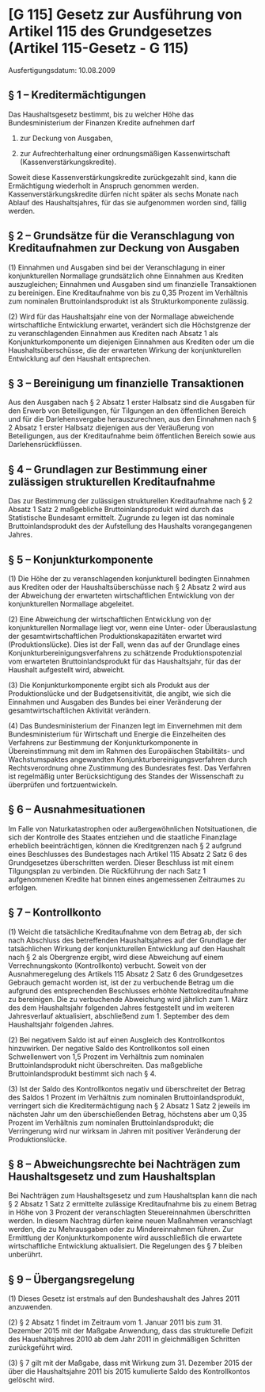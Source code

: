# [G 115] Gesetz zur Ausführung von Artikel 115 des Grundgesetzes  (Artikel 115-Gesetz - G 115)

Ausfertigungsdatum: 10.08.2009

 

## § 1 – Kreditermächtigungen

Das Haushaltsgesetz bestimmt, bis zu welcher Höhe das Bundesministerium der Finanzen Kredite aufnehmen darf

1. zur Deckung von Ausgaben,

2. zur Aufrechterhaltung einer ordnungsmäßigen Kassenwirtschaft (Kassenverstärkungskredite).

Soweit diese Kassenverstärkungskredite zurückgezahlt sind, kann die Ermächtigung wiederholt in Anspruch genommen werden. Kassenverstärkungskredite dürfen nicht später als sechs Monate nach Ablauf des Haushaltsjahres, für das sie aufgenommen worden sind, fällig werden.


## § 2 – Grundsätze für die Veranschlagung von Kreditaufnahmen zur Deckung von Ausgaben

(1) Einnahmen und Ausgaben sind bei der Veranschlagung in einer konjunkturellen Normallage grundsätzlich ohne Einnahmen aus Krediten auszugleichen; Einnahmen und Ausgaben sind um finanzielle Transaktionen zu bereinigen. Eine Kreditaufnahme von bis zu 0,35 Prozent im Verhältnis zum nominalen Bruttoinlandsprodukt ist als Strukturkomponente zulässig.

(2) Wird für das Haushaltsjahr eine von der Normallage abweichende wirtschaftliche Entwicklung erwartet, verändert sich die Höchstgrenze der zu veranschlagenden Einnahmen aus Krediten nach Absatz 1 als Konjunkturkomponente um diejenigen Einnahmen aus Krediten oder um die Haushaltsüberschüsse, die der erwarteten Wirkung der konjunkturellen Entwicklung auf den Haushalt entsprechen.


## § 3 – Bereinigung um finanzielle Transaktionen

Aus den Ausgaben nach § 2 Absatz 1 erster Halbsatz sind die Ausgaben für den Erwerb von Beteiligungen, für Tilgungen an den öffentlichen Bereich und für die Darlehensvergabe herauszurechnen, aus den Einnahmen nach § 2 Absatz 1 erster Halbsatz diejenigen aus der Veräußerung von Beteiligungen, aus der Kreditaufnahme beim öffentlichen Bereich sowie aus Darlehensrückflüssen.


## § 4 – Grundlagen zur Bestimmung einer zulässigen strukturellen Kreditaufnahme

Das zur Bestimmung der zulässigen strukturellen Kreditaufnahme nach § 2 Absatz 1 Satz 2 maßgebliche Bruttoinlandsprodukt wird durch das Statistische Bundesamt ermittelt. Zugrunde zu legen ist das nominale Bruttoinlandsprodukt des der Aufstellung des Haushalts vorangegangenen Jahres.


## § 5 – Konjunkturkomponente

(1) Die Höhe der zu veranschlagenden konjunkturell bedingten Einnahmen aus Krediten oder der Haushaltsüberschüsse nach § 2 Absatz 2 wird aus der Abweichung der erwarteten wirtschaftlichen Entwicklung von der konjunkturellen Normallage abgeleitet.

(2) Eine Abweichung der wirtschaftlichen Entwicklung von der konjunkturellen Normallage liegt vor, wenn eine Unter- oder Überauslastung der gesamtwirtschaftlichen Produktionskapazitäten erwartet wird (Produktionslücke). Dies ist der Fall, wenn das auf der Grundlage eines Konjunkturbereinigungsverfahrens zu schätzende Produktionspotenzial vom erwarteten Bruttoinlandsprodukt für das Haushaltsjahr, für das der Haushalt aufgestellt wird, abweicht.

(3) Die Konjunkturkomponente ergibt sich als Produkt aus der Produktionslücke und der Budgetsensitivität, die angibt, wie sich die Einnahmen und Ausgaben des Bundes bei einer Veränderung der gesamtwirtschaftlichen Aktivität verändern.

(4) Das Bundesministerium der Finanzen legt im Einvernehmen mit dem Bundesministerium für Wirtschaft und Energie die Einzelheiten des Verfahrens zur Bestimmung der Konjunkturkomponente in Übereinstimmung mit dem im Rahmen des Europäischen Stabilitäts- und Wachstumspaktes angewandten Konjunkturbereinigungsverfahren durch Rechtsverordnung ohne Zustimmung des Bundesrates fest. Das Verfahren ist regelmäßig unter Berücksichtigung des Standes der Wissenschaft zu überprüfen und fortzuentwickeln.


## § 6 – Ausnahmesituationen

Im Falle von Naturkatastrophen oder außergewöhnlichen Notsituationen, die sich der Kontrolle des Staates entziehen und die staatliche Finanzlage erheblich beeinträchtigen, können die Kreditgrenzen nach § 2 aufgrund eines Beschlusses des Bundestages nach Artikel 115 Absatz 2 Satz 6 des Grundgesetzes überschritten werden. Dieser Beschluss ist mit einem Tilgungsplan zu verbinden. Die Rückführung der nach Satz 1 aufgenommenen Kredite hat binnen eines angemessenen Zeitraumes zu erfolgen.


## § 7 – Kontrollkonto

(1) Weicht die tatsächliche Kreditaufnahme von dem Betrag ab, der sich nach Abschluss des betreffenden Haushaltsjahres auf der Grundlage der tatsächlichen Wirkung der konjunkturellen Entwicklung auf den Haushalt nach § 2 als Obergrenze ergibt, wird diese Abweichung auf einem Verrechnungskonto (Kontrollkonto) verbucht. Soweit von der Ausnahmeregelung des Artikels 115 Absatz 2 Satz 6 des Grundgesetzes Gebrauch gemacht worden ist, ist der zu verbuchende Betrag um die aufgrund des entsprechenden Beschlusses erhöhte Nettokreditaufnahme zu bereinigen. Die zu verbuchende Abweichung wird jährlich zum 1. März des dem Haushaltsjahr folgenden Jahres festgestellt und im weiteren Jahresverlauf aktualisiert, abschließend zum 1. September des dem Haushaltsjahr folgenden Jahres.

(2) Bei negativem Saldo ist auf einen Ausgleich des Kontrollkontos hinzuwirken. Der negative Saldo des Kontrollkontos soll einen Schwellenwert von 1,5 Prozent im Verhältnis zum nominalen Bruttoinlandsprodukt nicht überschreiten. Das maßgebliche Bruttoinlandsprodukt bestimmt sich nach § 4.

(3) Ist der Saldo des Kontrollkontos negativ und überschreitet der Betrag des Saldos 1 Prozent im Verhältnis zum nominalen Bruttoinlandsprodukt, verringert sich die Kreditermächtigung nach § 2 Absatz 1 Satz 2 jeweils im nächsten Jahr um den überschießenden Betrag, höchstens aber um 0,35 Prozent im Verhältnis zum nominalen Bruttoinlandsprodukt; die Verringerung wird nur wirksam in Jahren mit positiver Veränderung der Produktionslücke.


## § 8 – Abweichungsrechte bei Nachträgen zum Haushaltsgesetz und zum Haushaltsplan

Bei Nachträgen zum Haushaltsgesetz und zum Haushaltsplan kann die nach § 2 Absatz 1 Satz 2 ermittelte zulässige Kreditaufnahme bis zu einem Betrag in Höhe von 3 Prozent der veranschlagten Steuereinnahmen überschritten werden. In diesem Nachtrag dürfen keine neuen Maßnahmen veranschlagt werden, die zu Mehrausgaben oder zu Mindereinnahmen führen. Zur Ermittlung der Konjunkturkomponente wird ausschließlich die erwartete wirtschaftliche Entwicklung aktualisiert. Die Regelungen des § 7 bleiben unberührt.


## § 9 – Übergangsregelung

(1) Dieses Gesetz ist erstmals auf den Bundeshaushalt des Jahres 2011 anzuwenden.

(2) § 2 Absatz 1 findet im Zeitraum vom 1. Januar 2011 bis zum 31. Dezember 2015 mit der Maßgabe Anwendung, dass das strukturelle Defizit des Haushaltsjahres 2010 ab dem Jahr 2011 in gleichmäßigen Schritten zurückgeführt wird.

(3) § 7 gilt mit der Maßgabe, dass mit Wirkung zum 31. Dezember 2015 der über die Haushaltsjahre 2011 bis 2015 kumulierte Saldo des Kontrollkontos gelöscht wird.

